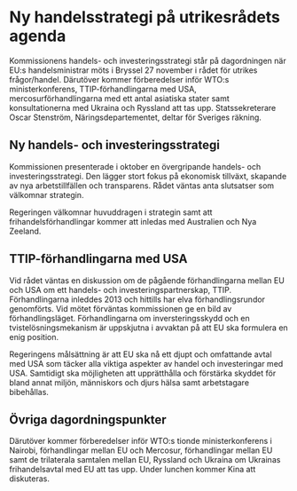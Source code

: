 # Ny handelsstrategi på utrikesrådets agenda

Kommissionens handels\- och investeringsstrategi står på dagordningen när EU:s handelsministrar möts i Bryssel 27 november i rådet för utrikes frågor/handel. Därutöver kommer förberedelser inför WTO:s ministerkonferens, TTIP\-förhandlingarna med USA, mercosurförhandlingarna med ett antal asiatiska stater samt konsultationerna med Ukraina och Ryssland att tas upp. Statssekreterare Oscar Stenström, Näringsdepartementet, deltar för Sveriges räkning.


## Ny handels\- och investeringsstrategi

Kommissionen presenterade i oktober en övergripande handels\- och investeringsstrategi. Den lägger stort fokus på ekonomisk tillväxt, skapande av nya arbetstillfällen och transparens. Rådet väntas anta slutsatser som välkomnar strategin.

Regeringen välkomnar huvuddragen i strategin samt att frihandelsförhandlingar kommer att inledas med Australien och Nya Zeeland.

## TTIP\-förhandlingarna med USA

Vid rådet väntas en diskussion om de pågående förhandlingarna mellan EU och USA om ett handels\- och investeringspartnerskap, TTIP. Förhandlingarna inleddes 2013 och hittills har elva förhandlingsrundor genomförts. Vid mötet förväntas kommissionen ge en bild av förhandlingsläget. Förhandlingarna om inversteringsskydd och en tvistelösningsmekanism är uppskjutna i avvaktan på att EU ska formulera en enig position.

Regeringens målsättning är att EU ska nå ett djupt och omfattande avtal med USA som täcker alla viktiga aspekter av handel och investeringar med USA. Samtidigt ska möjligheten att upprätthålla och förstärka skyddet för bland annat miljön, människors och djurs hälsa samt arbetstagare bibehållas.

## Övriga dagordningspunkter

Därutöver kommer förberedelser inför WTO:s tionde ministerkonferens i Nairobi, förhandlingar mellan EU och Mercosur, förhandlingar mellan EU samt de trilaterala samtalen mellan EU, Ryssland och Ukraina om Ukrainas frihandelsavtal med EU att tas upp. Under lunchen kommer Kina att diskuteras.
